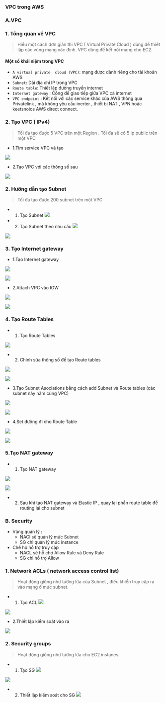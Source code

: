### VPC trong AWS

### A.VPC

### 1. Tổng quan về VPC
> Hiểu một cách đơn giản thì VPC ( Virtual Private Cloud ) dùng để thiết lập các vùng mạng xác định. VPC dùng để kết nối mạng cho EC2.

#### Một số khái niệm trong VPC
- ` A virtual private  cloud (VPC) `: mạng được dành riêng cho tài khoản AWS
- ` Subnet `: Dải địa chỉ IP trong VPC
- ` Route table `: Thiết lập đường truyền internet
- ` Internet gateway ` : Cổng để giao tiếp giữa VPC cà internet
- ` VPC endpoint ` : Kết nối với các service khác của AWS thông qua Privatelink , mà không yêu cầu inerter , thiết bị NAT , VPN hoặc keetsnoios AWS direct connect.


### 2. Tạo VPC ( IPv4)
> Tối đa tạo được 5 VPC trên một Region . Tối đa sẽ có 5 ip public trên một VPC


- 1.Tìm service VPC và tạo 

![](../images/vpc/tao_vpc/1.png)

- 2.Tạo VPC với các thông số sau

![](../images/vpc/tao_vpc/2.png)


### 2. Hướng dẫn tạo Subnet
> Tối đa tạo được 200 subnet trên một VPC


- 1. Tạo Subnet
![](../images/vpc/tao_vpc/3.png)


- 2. Tạo Subnet theo nhu cầu
![](../images/vpc/tao_vpc/4.png)


![](../images/vpc/tao_vpc/5.png)


### 3. Tạo Internet gateway
- 1.Tạo Internet gateway

![](../images/vpc/tao_vpc/9.png)

![](../images/vpc/tao_vpc/10.png)

- 2.Attach VPC vào IGW

![](../images/vpc/tao_vpc/11.png)

![](../images/vpc/tao_vpc/12.png)


### 4. Tạo Route Tables
- 1. Tạo Route Tables

![](../images/vpc/tao_vpc/6.png)


- 2. Chỉnh sửa thông số để tạo Route tables

![](../images/vpc/tao_vpc/7.png)

![](../images/vpc/tao_vpc/8.png)

- 3.Tạo Subnet Asociations bằng cách add Subnet và Route tables (các subnet này nằm cùng VPC)

![](../images/vpc/tao_vpc/13.png)


![](../images/vpc/tao_vpc/14.png)

- 4.Set đường đi cho Route Table 

![](../images/vpc/tao_vpc/15.png)


![](../images/vpc/tao_vpc/16.png)



### 5.Tạo NAT gateway
- 1. Tạo NAT gateway

![](../images/vpc/tao_vpc/17.png)

![](../images/vpc/tao_vpc/18.png)

- 2. Sau khi tạo NAT gateway và Elastic IP , quay lại phần route table để routing lại cho subnet


### B. Security
- Vùng quản lý :
	- NACl sẽ quản lý mức Subnet
	- SG chỉ quản lý mức instance
- Chế hộ hỗ trợ truy cập
	- NACL sẽ hỗ chợ Allow Rule và Deny Rule
	- SG chỉ hỗ trợ Allow

### 1. Network ACLs ( network access control list)
> Hoạt động giống như tường lửa của Subnet , điều khiển truy cập ra vào mạng ở mức subnet.

- 1. Tạo ACL
![](../images/vpc/Security/19.png)

![](../images/vpc/Security/20.png)

- 2.Thiết lập kiểm soát vào ra

![](../images/vpc/Security/21.png)




### 2. Security groups
> Hoạt động giống như tưởng lửa cho EC2 instanes.

- 1. Tạo SG
![](../images/vpc/Security/22.png)

![](../images/vpc/Security/23.png)


- 2. Thiết lập kiểm soát cho SG
![](../images/vpc/Security/24.png)


